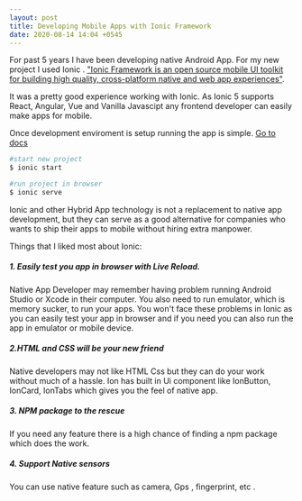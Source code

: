 ```yaml
---
layout: post
title: Developing Mobile Apps with Ionic Framework
date: 2020-08-14 14:04 +0545
---
```

For past 5 years I have been developing native Android App. For my new project I used Ionic . <a href="https://ionicframework.com/" target="_blank" rel="noopener"> "Ionic Framework  is an open source mobile UI toolkit for building high quality, cross-platform native and web app experiences"</a>.

 It was a pretty good experience working with Ionic. As Ionic 5 supports React, Angular, Vue and Vanilla Javascipt any frontend developer can easily make apps for mobile.

 Once development enviroment is setup running the app is simple. <a href="https://ionicframework.com/docs" target="_blank" rel="noopener"> Go to docs</a>

 ```bash
 #start new project
$ ionic start

#run project in browser
$ ionic serve
```

Ionic and other Hybrid App technology is not a replacement to native app development, but they can serve as a good alternative for companies who wants to ship their apps to mobile without hiring extra manpower.

Things that I liked most about Ionic:
##### 1. Easily test you app in browser with Live Reload. 
Native App Developer may remember having problem running Android Studio or Xcode in their computer. You also need to run emulator, which is memory sucker, to run your apps. You won't face these problems in Ionic as you can easily test your app in browser and if you need you can also run the app in emulator or mobile device.
##### 2.HTML and CSS will be your new friend
Native developers may not like HTML Css but they can do your work without much of a hassle. Ion has built in Ui component like IonButton, IonCard, IonTabs which gives you the feel of native app.
##### 3. NPM package to the rescue
If you need any feature there is a high chance of finding a npm package which does the work. 
##### 4. Support Native sensors
You can use native feature such as camera, Gps , fingerprint, etc .
